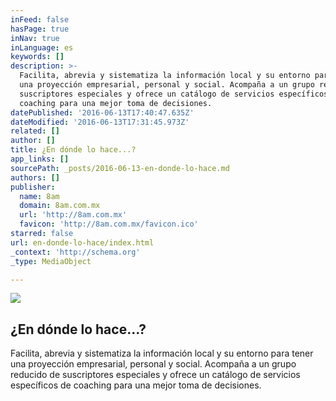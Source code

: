 ```yaml
---
inFeed: false
hasPage: true
inNav: true
inLanguage: es
keywords: []
description: >-
  Facilita, abrevia y sistematiza la información local y su entorno para tener
  una proyección empresarial, personal y social. Acompaña a un grupo reducido de
  suscriptores especiales y ofrece un catálogo de servicios específicos de
  coaching para una mejor toma de decisiones.
datePublished: '2016-06-13T17:40:47.635Z'
dateModified: '2016-06-13T17:31:45.973Z'
related: []
author: []
title: ¿En dónde lo hace...?
app_links: []
sourcePath: _posts/2016-06-13-en-donde-lo-hace.md
authors: []
publisher:
  name: 8am
  domain: 8am.com.mx
  url: 'http://8am.com.mx'
  favicon: 'http://8am.com.mx/favicon.ico'
starred: false
url: en-donde-lo-hace/index.html
_context: 'http://schema.org'
_type: MediaObject

---
```

<article style=""><img src="http://8am.com.mx/img/images/main_img_392c2a6df105b852e7be413ea2b0ea42.jpg" /><h1>¿En dónde lo hace...?</h1><p>Facilita, abrevia y sistematiza la información local y su entorno para tener una proyección empresarial, personal y social. Acompaña a un grupo reducido de suscriptores especiales y ofrece un catálogo de servicios específicos de coaching para una mejor toma de decisiones.</p></article>